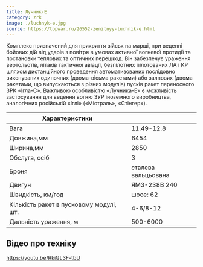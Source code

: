 ```yaml
---
title: Лучник-Е
category: zrk
image: ./luchnyk-e.jpg
source: https://topwar.ru/26552-zenitnyy-luchnik-e.html
---
```


Комплекс призначений для прикриття військ на марші, при веденні бойових дій від ударів з повітря в умовах активної вогневої протидії та постановки теплових та оптичних перешкод. Він забезпечує ураження вертольотів, літаків тактичної авіації, безпілотних пілотованих ЛА і КР шляхом дистанційного проведення автоматизованих послідовно виконуваних одиночних (двома-вісьма ракетами) або залпових (двома ракетами, що випускаються з різних модулів) пусків ракет переносного ЗРК «Ігла-С». Важливою особливістю «Лучника-Е» є можливість застосування для ведення вогню ЗУР іноземного виробництва, аналогічних російській «Іглі» («Містраль», «Стінгер»).

| Характеристики                          |                     |
| --------------------------------------- | ------------------- |
| Вага                                    | 11.49-12.8          |
| Довжина,мм                              | 6454                |
| Ширина,мм                               | 2850                |
| Обслуга, осіб                           | 3                   |
| Броня                                   | сталева вальцьована |
| Двигун                                  | ЯМЗ-238В 240        |
| Швидкість, км/год                       | шосе: 62            |
| Кількість ракет в пусковому модулі, шт. | 4-6/8-12            |
| Дальність ураження, м                   | 500-6000            |

## Відео про техніку

https://youtu.be/RkiGL3F-tbU
